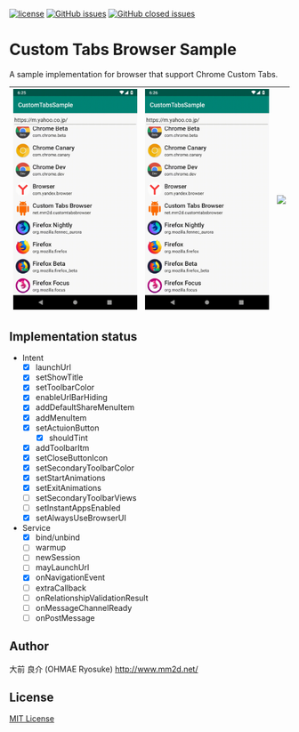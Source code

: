 [![license](https://img.shields.io/github/license/ohmae/custom-tabs-browser.svg)](./LICENSE)
[![GitHub issues](https://img.shields.io/github/issues/ohmae/custom-tabs-browser.svg)](https://github.com/ohmae/custom-tabs-browser/issues)
[![GitHub closed issues](https://img.shields.io/github/issues-closed/ohmae/custom-tabs-browser.svg)](https://github.com/ohmae/custom-tabs-browser/issues?q=is%3Aissue+is%3Aclosed)
# Custom Tabs Browser Sample

A sample implementation for browser that support Chrome Custom Tabs.

|![](readme/screenshot1.gif)|![](readme/screenshot2.gif)|![](readme/screenshot3.gif)|
|-|-|-|

## Implementation status

- Intent
  - [x] launchUrl
  - [x] setShowTitle
  - [x] setToolbarColor
  - [x] enableUrlBarHiding
  - [x] addDefaultShareMenuItem
  - [x] addMenuItem
  - [x] setActuionButton
    - [x] shouldTint
  - [x] addToolbarItm
  - [x] setCloseButtonIcon
  - [x] setSecondaryToolbarColor
  - [x] setStartAnimations
  - [x] setExitAnimations
  - [ ] setSecondaryToolbarViews
  - [ ] setInstantAppsEnabled
  - [x] setAlwaysUseBrowserUI
- Service
  - [x] bind/unbind
  - [ ] warmup
  - [ ] newSession
  - [ ] mayLaunchUrl
  - [x] onNavigationEvent
  - [ ] extraCallback
  - [ ] onRelationshipValidationResult
  - [ ] onMessageChannelReady
  - [ ] onPostMessage

## Author
大前 良介 (OHMAE Ryosuke)
http://www.mm2d.net/

## License
[MIT License](./LICENSE)
